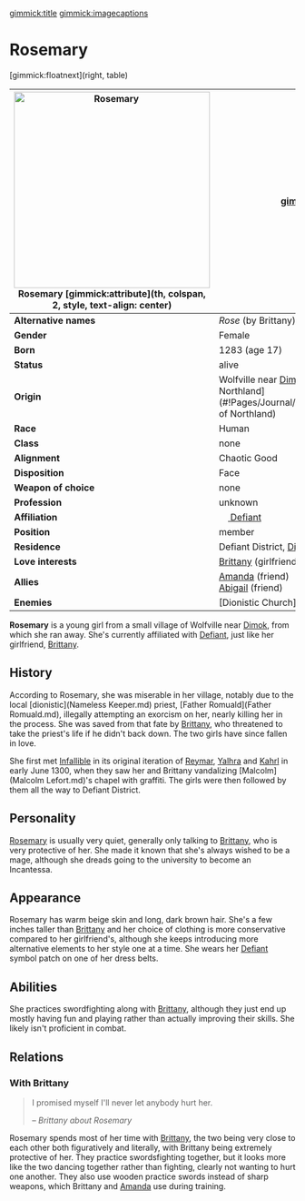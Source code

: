[gimmick:title](Rosemary)
[gimmick:imagecaptions]( )

# Rosemary

[gimmick:floatnext](right, table)

| <a href="https://i.imgur.com/p6FkPpj.jpg"><img src="https://i.imgur.com/p6FkPpj.jpg" width="345px" alt="Rosemary" title="Rosemary"></img></a><br />Rosemary [gimmick:attribute](th, colspan, 2, style, text-align: center) | [gimmick:del]()                                              |
| ------------------------------------------------------------ | ------------------------------------------------------------ |
| **Alternative names**                                        | *Rose* (by Brittany)                                         |
| **Gender**                                                   | Female                                                       |
| **Born**                                                     | 1283 (age 17)                                                |
| **Status**                                                   | alive                                                        |
| **Origin**                                                   | Wolfville near [Dimok](#!Pages/Journal/Locations/Dimok.md), [Kingdom of <br />Northland](#!Pages/Journal/Organizations/Kingdom of Northland) |
| **Race**                                                     | Human                                                        |
| **Class**                                                    | none                                                         |
| **Alignment**                                                | Chaotic Good                                                 |
| **Disposition**                                              | Face                                                         |
| **Weapon of choice**                                         | none                                                         |
| **Profession**                                               | unknown                                                      |
| **Affiliation**                                              | [<img src="https://i.imgur.com/ZVeztfS.png" height="16px"></img> Defiant](#!Pages/Journal/Organizations/Defiant.md) |
| **Position**                                                 | member                                                       |
| **Residence**                                                | Defiant District, [Dimok](#!Pages/Journal/Locations/Dimok.md) |
| **Love interests**                                           | [Brittany](Brittany.md) (girlfriend)                         |
| **Allies**                                                   | [Amanda](Amanda.md) (friend)<br />[Abigail](Abigail.md) (friend) |
| **Enemies**                                                  | [Dionistic Church](Nameless Keeper.md)                       |

**Rosemary** is a young girl from a small village of Wolfville near [Dimok](#!Pages/Journal/Locations/Dimok.md), from which she ran away. She's currently affiliated with [Defiant](#!Pages/Journal/Organizations/Defiant.md), just like her girlfriend, [Brittany](Brittany.md).

## History

According to Rosemary, she was miserable in her village, notably due to the local [dionistic](Nameless Keeper.md) priest, [Father Romuald](Father Romuald.md), illegally attempting an exorcism on her, nearly killing her in the process. She was saved from that fate by [Brittany](Brittany.md), who threatened to take the priest's life if he didn't back down. The two girls have since fallen in love.

She first met [Infallible](Pages/Journal/Organizations/Infallible.md) in its original iteration of [Reymar](Reymar.md), [Yalhra](Yalhra.md) and [Kahrl](Kahrl.md) in early June 1300, when they saw her and Brittany vandalizing [Malcolm](Malcolm Lefort.md)'s chapel with graffiti. The girls were then followed by them all the way to Defiant District.

## Personality

[Rosemary](Rosemary.md) is usually very quiet, generally only talking to [Brittany](Brittany.md), who is very protective of her. She made it known that she's always wished to be a mage, although she dreads going to the university to become an Incantessa.

## Appearance

Rosemary has warm beige skin and long, dark brown hair. She's a few inches taller than [Brittany](Brittany.md) and her choice of clothing is more conservative compared to her girlfriend's, although she keeps introducing more alternative elements to her style one at a time. She wears her [Defiant](#!Pages/Journal/Organizations/Defiant.md) symbol patch on one of her dress belts.

## Abilities

She practices swordfighting along with [Brittany](Brittany.md), although they just end up mostly having fun and playing rather than actually improving their skills. She likely isn't proficient in combat.

## Relations

### With Brittany

> I promised myself I'll never let anybody hurt her.
>
> – *Brittany about Rosemary*

Rosemary spends most of her time with [Brittany](Brittany.md), the two being very close to each other both figuratively and literally, with Brittany being extremely protective of her. They practice swordsfighting together, but it looks more like the two dancing together rather than fighting, clearly not wanting to hurt one another. They also use wooden practice swords instead of sharp weapons, which Brittany and [Amanda](Amanda.md) use during training.